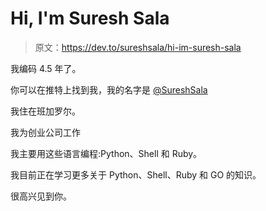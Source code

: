 # Hi, I'm Suresh Sala

> 原文：<https://dev.to/sureshsala/hi-im-suresh-sala>

我编码 4.5 年了。

你可以在推特上找到我，我的名字是 [@SureshSala](https://twitter.com/SureshSala)

我住在班加罗尔。

我为创业公司工作

我主要用这些语言编程:Python、Shell 和 Ruby。

我目前正在学习更多关于 Python、Shell、Ruby 和 GO 的知识。

很高兴见到你。